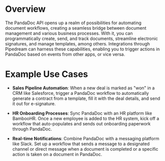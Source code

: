 # Overview

The PandaDoc API opens up a realm of possibilities for automating document workflows, creating a seamless bridge between document management and various business processes. With it, you can programmatically create, send, and track documents, streamline electronic signatures, and manage templates, among others. Integrations through Pipedream can harness these capabilities, enabling you to trigger actions in PandaDoc based on events from other apps, or vice versa.

# Example Use Cases

- **Sales Pipeline Automation**: When a new deal is marked as "won" in a CRM like Salesforce, trigger a PandaDoc workflow to automatically generate a contract from a template, fill it with the deal details, and send it out for e-signature.

- **HR Onboarding Processes**: Sync PandaDoc with an HR platform like BambooHR. Once a new employee is added to the HR system, kick off a workflow that auto-populates and sends out onboarding paperwork through PandaDoc.

- **Real-time Notifications**: Combine PandaDoc with a messaging platform like Slack. Set up a workflow that sends a message to a designated channel or direct message when a document is completed or a specific action is taken on a document in PandaDoc.
